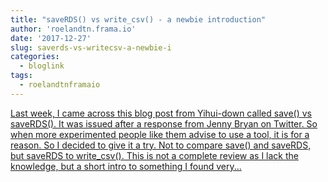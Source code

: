 ```yaml
---
title: "saveRDS() vs write_csv() - a newbie introduction"
author: 'roelandtn.frama.io'
date: '2017-12-27'
slug: saverds-vs-writecsv-a-newbie-i
categories:
  - bloglink
tags:
  - roelandtnframaio
---
```


[Last week, I came across this blog post from Yihui-down called save() vs saveRDS(). It was issued after a response from Jenny Bryan on Twitter. So when more experimented people like them advise to use a tool, it is for a reason. So I decided to give it a try. Not to compare save() and saveRDS, but saveRDS to write_csv(). This is not a complete review as I lack the knowledge, but a short intro to something I found very...<click to read more>](https://roelandtn.frama.io/post/saverds-vs-write-csv/)

